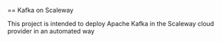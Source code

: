 == Kafka on Scaleway

This project is intended to deploy Apache Kafka in the Scaleway cloud provider in an automated way